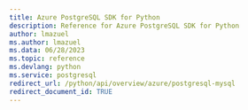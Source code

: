 ```yaml
---
title: Azure PostgreSQL SDK for Python
description: Reference for Azure PostgreSQL SDK for Python
author: lmazuel
ms.author: lmazuel
ms.data: 06/28/2023
ms.topic: reference
ms.devlang: python
ms.service: postgresql
redirect_url: /python/api/overview/azure/postgresql-mysql
redirect_document_id: TRUE
---
```

